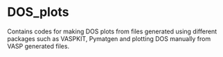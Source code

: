 # DOS_plots
Contains codes for making DOS plots from files generated using different packages such as VASPKIT, Pymatgen and plotting DOS manually from VASP generated files.
